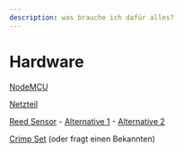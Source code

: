 ```yaml
---
description: was brauche ich dafür alles?
---
```


# Hardware

[NodeMCU](https://amzn.to/3eY56ge)

[Netzteil](https://amzn.to/3Lj7daN)

[Reed Sensor](https://amzn.to/3dthEfc) - [Alternative 1](https://amzn.to/3BotNu7) - [Alternative 2](https://amzn.to/3BMMysj)&#x20;

[Crimp Set](https://amzn.to/3QQ4GWH) (oder fragt einen Bekannten)
